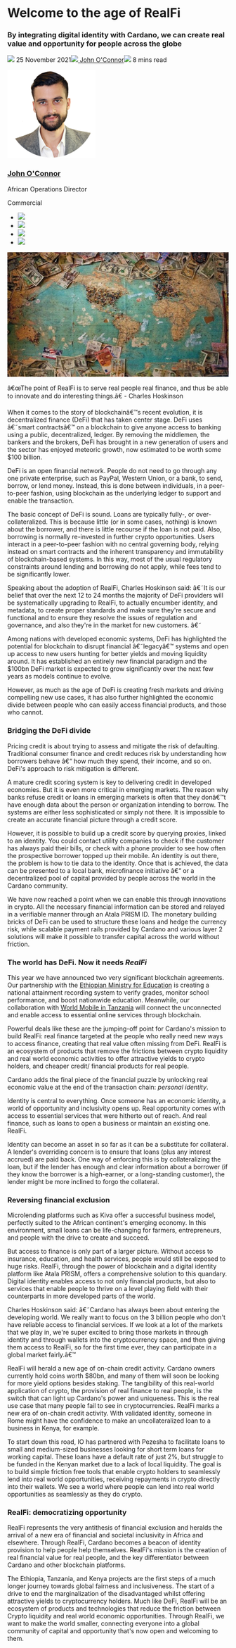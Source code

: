 # Welcome to the age of RealFi
### **By integrating digital identity with Cardano, we can create real value and opportunity for people across the globe**
![](img/2021-11-25-welcome-to-the-age-of-realfi.002.png) 25 November 2021![](img/2021-11-25-welcome-to-the-age-of-realfi.002.png)[ John O'Connor](tmp//en/blog/authors/john-oconnor/page-1/)![](img/2021-11-25-welcome-to-the-age-of-realfi.003.png) 8 mins read

![John O'Connor](img/2021-11-25-welcome-to-the-age-of-realfi.004.png)[](tmp//en/blog/authors/john-oconnor/page-1/)
### [**John O'Connor**](tmp//en/blog/authors/john-oconnor/page-1/)
African Operations Director

Commercial

- ![](img/2021-11-25-welcome-to-the-age-of-realfi.005.png)[](mailto:john.oconnor@iohk.io "Email")
- ![](img/2021-11-25-welcome-to-the-age-of-realfi.006.png)[](https://www.linkedin.com/in/jjtoconnor/ "LinkedIn")
- ![](img/2021-11-25-welcome-to-the-age-of-realfi.007.png)[](https://twitter.com/jjtoconnor "Twitter")
- ![](img/2021-11-25-welcome-to-the-age-of-realfi.008.png)[](https://github.com/staircaseJapes "GitHub")

![Welcome to the age of RealFi](img/2021-11-25-welcome-to-the-age-of-realfi.009.jpeg)

â€œThe point of RealFi is to serve real people real finance, and thus be able to innovate and do interesting things.â€ - Charles Hoskinson

When it comes to the story of blockchainâ€™s recent evolution, it is decentralized finance (DeFi) that has taken center stage. DeFi uses â€˜smart contractsâ€™ on a blockchain to give anyone access to banking using a public, decentralized, ledger. By removing the middlemen, the bankers and the brokers, DeFi has brought in a new generation of users and the sector has enjoyed meteoric growth, now estimated to be worth some $100 billion.

DeFi is an open financial network. People do not need to go through any one private enterprise, such as PayPal, Western Union, or a bank, to send, borrow, or lend money. Instead, this is done between individuals, in a peer-to-peer fashion, using blockchain as the underlying ledger to support and enable the transaction.

The basic concept of DeFi is sound. Loans are typically fully-, or over-collateralized. This is because little (or in some cases, nothing) is known about the borrower, and there is little recourse if the loan is not paid. Also, borrowing is normally re-invested in further crypto opportunities. Users interact in a peer-to-peer fashion with no central governing body, relying instead on smart contracts and the inherent transparency and immutability of blockchain-based systems. In this way, most of the usual regulatory constraints around lending and borrowing do not apply, while fees tend to be significantly lower.

Speaking about the adoption of RealFi, Charles Hoskinson said: â€˜It is our belief that over the next 12 to 24 months the majority of DeFi providers will be systematically upgrading to RealFi, to actually encumber identity, and metadata, to create proper standards and make sure they're secure and functional and to ensure they resolve the issues of regulation and governance, and also they're in the market for new customers. â€˜

Among nations with developed economic systems, DeFi has highlighted the potential for blockchain to disrupt financial â€˜legacyâ€™ systems and open up access to new users hunting for better yields and moving liquidity around. It has established an entirely new financial paradigm and the $100bn DeFi market is expected to grow significantly over the next few years as models continue to evolve. 

However, as much as the age of DeFi is creating fresh markets and driving compelling new use cases, it has also further highlighted the economic divide between people who can easily access financial products, and those who cannot.
### **Bridging the DeFi divide**
Pricing credit is about trying to assess and mitigate the risk of defaulting. Traditional consumer finance and credit reduces risk by understanding how borrowers behave â€“ how much they spend, their income, and so on. DeFi's approach to risk mitigation is different. 

A mature credit scoring system is key to delivering credit in developed economies. But it is even more critical in emerging markets. The reason why banks refuse credit or loans in emerging markets is often that they donâ€™t have enough data about the person or organization intending to borrow. The systems are either less sophisticated or simply not there. It is impossible to create an accurate financial picture through a credit score. 

However, it is possible to build up a credit score by querying proxies, linked to an identity. You could contact utility companies to check if the customer has always paid their bills, or check with a phone provider to see how often the prospective borrower topped up their mobile. An identity is out there, the problem is how to tie data to the identity. Once that is achieved, the data can be presented to a local bank, microfinance initiative â€“ or a decentralized pool of capital provided by people across the world in the Cardano community.

We have now reached a point when we can enable this through innovations in crypto. All the necessary financial information can be stored and relayed in a verifiable manner through an Atala PRISM ID. The monetary building bricks of DeFi can be used to structure these loans and hedge the currency risk, while scalable payment rails provided by Cardano and various layer 2 solutions will make it possible to transfer capital across the world without friction.
### **The world has DeFi. Now it needs *RealFi***
This year we have announced two very significant blockchain agreements. Our partnership with the [Ethiopian Ministry for Education](https://africa.cardano.org/) is creating a national attainment recording system to verify grades, monitor school performance, and boost nationwide education. Meanwhile, our collaboration with [World Mobile in Tanzania](https://youtu.be/WSSpI8Rtif0) will connect the unconnected and enable access to essential online services through blockchain.

Powerful deals like these are the jumping-off point for Cardano's mission to build RealFi: real finance targeted at the people who really need new ways to access finance, creating that real value often missing from DeFi. RealFi is an ecosystem of products that remove the frictions between crypto liquidity and real world economic activities to offer attractive yields to crypto holders, and cheaper credit/ financial products for real people.

Cardano adds the final piece of the financial puzzle by unlocking real economic value at the end of the transaction chain: *personal identity*.

Identity is central to everything. Once someone has an economic identity, a world of opportunity and inclusivity opens up. Real opportunity comes with access to essential services that were hitherto out of reach. And real finance, such as loans to open a business or maintain an existing one. RealFi.

Identity can become an asset in so far as it can be a substitute for collateral. A lender's overriding concern is to ensure that loans (plus any interest accrued) are paid back. One way of enforcing this is by collateralizing the loan, but if the lender has enough and clear information about a borrower (if they know the borrower is a high-earner, or a long-standing customer), the lender might be more inclined to forgo the collateral.
### **Reversing financial exclusion**
Microlending platforms such as Kiva offer a successful business model, perfectly suited to the African continent's emerging economy. In this environment, small loans can be life-changing for farmers, entrepreneurs, and people with the drive to create and succeed. 

But access to finance is only part of a larger picture. Without access to insurance, education, and health services, people would still be exposed to huge risks. RealFi, through the power of blockchain and a digital identity platform like Atala PRISM, offers a comprehensive solution to this quandary. Digital identity enables access to not only financial products, but also to services that enable people to thrive on a level playing field with their counterparts in more developed parts of the world. 

Charles Hoskinson said: â€˜Cardano has always been about entering the developing world. We really want to focus on the 3 billion people who don't have reliable access to financial services. If we look at a lot of the markets that we play in, we're super excited to bring those markets in through identity and through wallets into the cryptocurrency space, and then giving them access to RealFi, so for the first time ever, they can participate in a global market fairly.â€™

RealFi will herald a new age of on-chain credit activity. Cardano owners currently hold coins worth $80bn, and many of them will soon be looking for more yield options besides staking. The tangibility of this real-world application of crypto, the provision of real finance to real people, is the switch that can light up Cardano's power and uniqueness. This is the real use case that many people fail to see in cryptocurrencies. RealFi marks a new era of on-chain credit activity. With validated identity, someone in Rome might have the confidence to make an uncollateralized loan to a business in Kenya, for example.

To start down this road, IO has partnered with Pezesha to facilitate loans to small and medium-sized businesses looking for short term loans for working capital. These loans have a default rate of just 2%, but struggle to be funded in the Kenyan market due to a lack of local liquidity. The goal is to build simple friction free tools that enable crypto holders to seamlessly lend into real world opportunities, receiving repayments in crypto directly into their wallets. We see a world where people can lend into real world opportunities as seamlessly as they do crypto.
### **RealFi: democratizing opportunity**
RealFi represents the very antithesis of financial exclusion and heralds the arrival of a new era of financial and societal inclusivity in Africa and elsewhere. Through RealFi, Cardano becomes a beacon of identity provision to help people help themselves. RealFi's mission is the creation of real financial value for real people, and the key differentiator between Cardano and other blockchain platforms. 

The Ethiopia, Tanzania, and Kenya projects are the first steps of a much longer journey towards global fairness and inclusiveness. The start of a drive to end the marginalization of the disadvantaged whilst offering attractive yields to cryptocurrency holders. Much like DeFi, RealFi will be an ecosystem of products and technologies that reduce the friction between Crypto liquidity and real world economic opportunities. Through RealFi, we want to make the world smaller, connecting everyone into a global community of capital and opportunity that's now open and welcoming to them.
